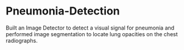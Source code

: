 # Pneumonia-Detection
Built an Image Detector to detect a visual signal for pneumonia and performed image segmentation to locate lung opacities on the chest radiographs.
